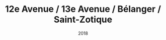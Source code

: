 ---
title: 12e Avenue / 13e Avenue / Bélanger / Saint-Zotique
date: '2018'
type: ruelle_verte
district: rosemont
position: { lng: -73.59108458538681, lat: 45.55779920687749 }
---